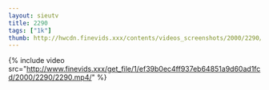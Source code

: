 ```yaml
--- 
layout: sieutv
title: 2290
tags: ["1k"]
thumb: http://hwcdn.finevids.xxx/contents/videos_screenshots/2000/2290/preview.mp4.jpg
---
```

{% include video src="http://www.finevids.xxx/get_file/1/ef39b0ec4ff937eb64851a9d60ad1fcd/2000/2290/2290.mp4/" %} 
